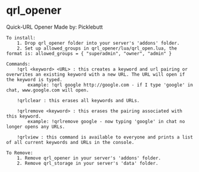 qrl_opener
==========
Quick-URL Opener
	Made by: Picklebutt
	
	To install:
		1. Drop qrl_opener folder into your server's 'addons' folder.
		2. Set up allowed_groups in qrl_opener/lua/qrl_open.lua, the format is: allowed_groups = { "superadmin", "owner", "admin" }
		
	Commands:
		!qrl <keyword> <URL> : this creates a keyword and url pairing or overwrites an existing keyword with a new URL. The URL will open if the keyword is typed.
			example: !qrl google http://google.com - if I type 'google' in chat, www.google.com will open.
		
		!qrlclear : this erases all keywords and URLs.
		
		!qrlremove <keyword> : this erases the pairing associated with this keyword.
			example: !qrlremove google - now typing 'google' in chat no longer opens any URLs.
			
		!qrlview : this command is available to everyone and prints a list of all current keywords and URLs in the console.
	
	To Remove:
		1. Remove qrl_opener in your server's 'addons' folder.
		2. Remove qrl_storage in your server's 'data' folder.